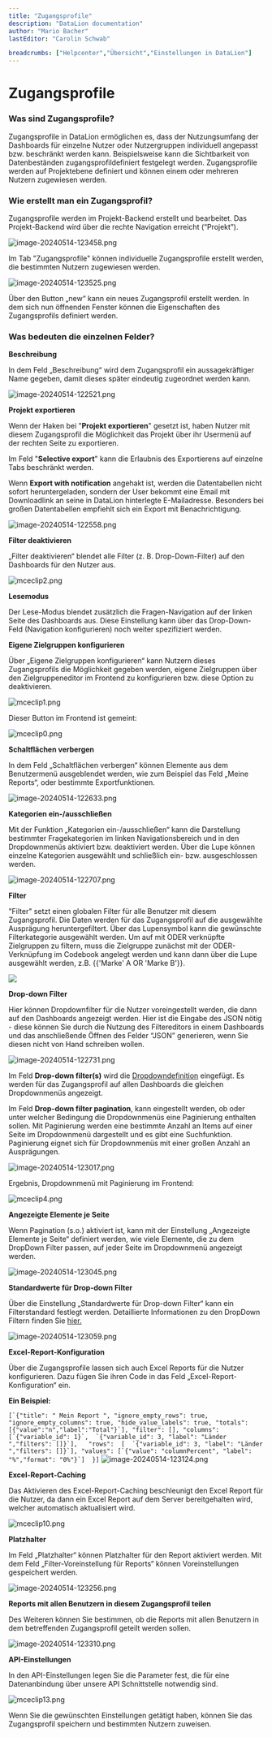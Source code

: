 ```yaml
---
title: "Zugangsprofile"
description: "DataLion documentation"
author: "Mario Bacher"
lastEditor: "Carolin Schwab"

breadcrumbs: ["Helpcenter","Übersicht","Einstellungen in DataLion"]
---
```


# Zugangsprofile

### **Was sind Zugangsprofile?**

Zugangsprofile in DataLion ermöglichen es, dass der Nutzungsumfang der Dashboards für einzelne Nutzer oder Nutzergruppen individuell angepasst bzw. beschränkt werden kann. Beispielsweise kann die Sichtbarkeit von Datenbeständen zugangsprofildefiniert festgelegt werden. Zugangsprofile werden auf Projektebene definiert und können einem oder mehreren Nutzern zugewiesen werden. 

### **Wie erstellt man ein Zugangsprofil?**

Zugangsprofile werden im Projekt-Backend erstellt und bearbeitet. Das Projekt-Backend wird über die rechte Navigation erreicht (“Projekt”). 

![image-20240514-123458.png](/img/31522817.png)

Im Tab "Zugangsprofile" können individuelle Zugangsprofile erstellt werden, die bestimmten Nutzern zugewiesen werden. 

![image-20240514-123525.png](/img/31260789.png)

Über den Button „new“ kann ein neues Zugangsprofil erstellt werden. In dem sich nun öffnenden Fenster können die Eigenschaften des Zugangsprofils definiert werden. 

### **Was bedeuten die einzelnen Felder?**

**Beschreibung**

In dem Feld „Beschreibung“ wird dem Zugangsprofil ein aussagekräftiger Name gegeben, damit dieses später eindeutig zugeordnet werden kann. 

![image-20240514-122521.png](/img/31260758.png)

**Projekt exportieren**

Wenn der Haken bei "**Projekt exportieren**" gesetzt ist, haben Nutzer mit diesem Zugangsprofil die Möglichkeit das Projekt über ihr Usermenü auf der rechten Seite zu exportieren.

Im Feld "**Selective export**" kann die Erlaubnis des Exportierens auf einzelne Tabs beschränkt werden.

Wenn **Export with notification** angehakt ist, werden die Datentabellen nicht sofort heruntergeladen, sondern der User bekommt eine Email mit Downloadlink an seine in DataLion hinterlegte E-Mailadresse. Besonders bei großen Datentabellen empfiehlt sich ein Export mit Benachrichtigung.   

![image-20240514-122558.png](/img/31260765.png)

**Filter deaktivieren**

„Filter deaktivieren“ blendet alle Filter (z. B. Drop-Down-Filter) auf den Dashboards für den Nutzer aus.

![mceclip2.png](/img/31326356.png)

**Lesemodus**

Der Lese-Modus blendet zusätzlich die Fragen-Navigation auf der linken Seite des Dashboards aus. Diese Einstellung kann über das Drop-Down-Feld (Navigation konfigurieren) noch weiter spezifiziert werden.

**Eigene Zielgruppen konfigurieren**

Über „Eigene Zielgruppen konfigurieren“ kann Nutzern dieses Zugangsprofils die Möglichkeit gegeben werden, eigene Zielgruppen über den Zielgruppeneditor im Frontend zu konfigurieren bzw. diese Option zu deaktivieren.

![mceclip1.png](/img/31326362.png)

Dieser Button im Frontend ist gemeint:

![mceclip0.png](/img/31326350.png)

**Schaltflächen verbergen**

In dem Feld „Schaltflächen verbergen“ können Elemente aus dem Benutzermenü ausgeblendet werden, wie zum Beispiel das Feld „Meine Reports“, oder bestimmte Exportfunktionen.

![image-20240514-122633.png](/img/31260771.png)

**Kategorien ein-/ausschließen** 

Mit der Funktion „Kategorien ein-/ausschließen“ kann die Darstellung bestimmter Fragekategorien im linken Navigationsbereich und in den Dropdownmenüs aktiviert bzw. deaktiviert werden. Über die Lupe können einzelne Kategorien ausgewählt und schließlich ein- bzw. ausgeschlossen werden. 

![image-20240514-122707.png](/img/31359053.png)

**Filter**

"Filter" setzt einen globalen Filter für alle Benutzer mit diesem Zugangsprofil. Die Daten werden für das Zugangsprofil auf die ausgewählte Ausprägung heruntergefiltert. Über das Lupensymbol kann die gewünschte Filterkategorie ausgewählt werden. Um auf mit ODER verknüpfte Zielgruppen zu filtern, muss die Zielgruppe zunächst mit der ODER-Verknüpfung im Codebook angelegt werden und kann dann über die Lupe ausgewählt werden, z.B. {{'Marke' A OR 'Marke B'}}.

![](/img/31326379.png)

**Drop-down Filter**

Hier können Dropdownfilter für die Nutzer voreingestellt werden, die dann auf den Dashboards angezeigt werden. Hier ist die Eingabe des JSON nötig - diese können Sie durch die Nutzung des Filtereditors in einem Dashboards und das anschließende Öffnen des Felder “JSON” generieren, wenn Sie diesen nicht von Hand schreiben wollen.

![image-20240514-122731.png](/img/31326334.png)

Im Feld **Drop-down filter(s)** wird die [Dropdowndefinition](https://datalion.atlassian.net/servicedesk/customer/portal/1/article/9240579) eingefügt. Es werden für das Zugangsprofil auf allen Dashboards die gleichen Dropdownmenüs angezeigt. 

Im Feld **Drop-down filter pagination**, kann eingestellt werden, ob oder unter welcher Bedingung die Dropdownmenüs eine Paginierung enthalten sollen. Mit Paginierung werden eine bestimmte Anzahl an Items auf einer Seite im Dropdownmenü dargestellt und es gibt eine Suchfunktion. Paginierung eignet sich für Dropdownmenüs mit einer großen Anzahl an Ausprägungen. 

![image-20240514-123017.png](/img/31227998.png)

Ergebnis, Dropdownmenü mit Paginierung im Frontend:

![mceclip4.png](/img/31326385.png)

**Angezeigte Elemente je Seite**

Wenn Pagination (s.o.) aktiviert ist, kann mit der Einstellung „Angezeigte Elemente je Seite“ definiert werden, wie viele Elemente, die zu dem DropDown Filter passen, auf jeder Seite im Dropdownmenü angezeigt werden.

![image-20240514-123045.png](/img/31326341.png)

**Standardwerte für Drop-down Filter**

Über die Einstellung „Standardwerte für Drop-down Filter“ kann ein Filterstandard festlegt werden. Detaillierte Informationen zu den DropDown Filtern finden Sie [hier.](https://datalion.atlassian.net/servicedesk/customer/portal/1/article/9240579)

![image-20240514-123059.png](/img/31260783.png)

**Excel-Report-Konfiguration**

Über die Zugangsprofile lassen sich auch Excel Reports für die Nutzer konfigurieren. Dazu fügen Sie ihren Code in das Feld „Excel-Report-Konfiguration“ ein.

**Ein Beispiel:**

``
[`{"title": " Mein Report ", "ignore_empty_rows": true, "ignore_empty_columns": true, "hide_value_labels": true, "totals":[{"value":"n","label":"Total"}`], "filter": [], "columns": [`{"variable_id": 1}`,  `{"variable_id": 3, "label": "Länder ","filters": []}`],   "rows":  [  `{"variable_id": 3, "label": "Länder ","filters": []}`], "values": [`{"value": "columnPercent", "label": "%","format": "0%"}`]  }]
``
![image-20240514-123124.png](/img/31359064.png)

**Excel-Report-Caching**

Das Aktivieren des Excel-Report-Caching beschleunigt den Excel Report für die Nutzer, da dann ein Excel Report auf dem Server bereitgehalten wird, welcher automatisch aktualisiert wird.

![mceclip10.png](/img/31326391.png)

**Platzhalter**

Im Feld „Platzhalter“ können Platzhalter für den Report aktiviert werden. Mit dem Feld „Filter-Voreinstellung für Reports“ können Voreinstellungen gespeichert werden.

![image-20240514-123256.png](/img/31293569.png)

**Reports mit allen Benutzern in diesem Zugangsprofil teilen**

Des Weiteren können Sie bestimmen, ob die Reports mit allen Benutzern in dem betreffenden Zugangsprofil geteilt werden sollen.

![image-20240514-123310.png](/img/31293577.png)

**API-Einstellungen**  

In den API-Einstellungen legen Sie die Parameter fest, die für eine Datenanbindung über unsere API Schnittstelle notwendig sind.

![mceclip13.png](/img/31326397.png)

Wenn Sie die gewünschten Einstellungen getätigt haben, können Sie das Zugangsprofil speichern und bestimmten Nutzern zuweisen.
